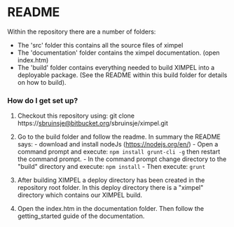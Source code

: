 # README #

Within the repository there are a number of folders:
* The 'src' folder this contains all the source files of ximpel
* The 'documentation' folder contains the ximpel documentation. (open index.htm)
* The 'build' folder contains everything needed to build XIMPEL into a deployable package. (See the README within this build folder for details on how to build).

### How do I get set up? ###

1. Checkout this repository using:
git clone https://sbruinsje@bitbucket.org/sbruinsje/ximpel.git

2. Go to the build folder and follow the readme. In summary the README says:
        - download and install nodeJs (https://nodejs.org/en/)
        - Open a command prompt and execute: `npm install grunt-cli -g` then restart the command prompt.
        - In the command prompt change directory to the "build" directory and execute: `npm install`
        - Then execute: `grunt`

3. After building XIMPEL a deploy directory has been created in the repository root folder. In this deploy directory there
   is a "ximpel" directory which contains our XIMPEL build.
   
4. Open the index.htm in the documentation folder. Then follow the getting_started guide of the documentation.